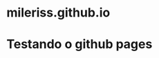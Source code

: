 # mileriss.github.io

<!DOCTYPE html>
<html lang="pt-br">
<head>
    <meta charset="UTF-8">
    <meta http-equiv="X-UA-Compatible" content="IE=edge">
    <meta name="viewport" content="width=device-width, initial-scale=1.0">
    <title>Github Pages - Teste</title>
</head>
<body>
    <h1>Testando o github pages</h1>
    
</body>
</html>
